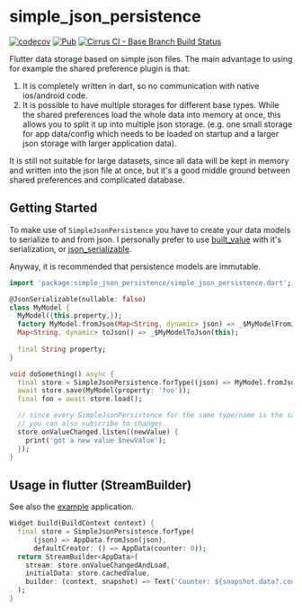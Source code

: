 # simple_json_persistence

[![codecov](https://codecov.io/gh/hpoul/simple_json_persistence/branch/master/graph/badge.svg)](https://codecov.io/gh/hpoul/simple_json_persistence)
[![Pub](https://img.shields.io/pub/v/simple_json_persistence.svg?style=flat-square)](https://pub.dartlang.org/packages/simple_json_persistence)
[![Cirrus CI - Base Branch Build Status](https://img.shields.io/cirrus/github/hpoul/simple_json_persistence)](https://cirrus-ci.com/github/hpoul/simple_json_persistence)

Flutter data storage based on simple json files. The main advantage to using
for example the shared preference plugin is that:

1. It is completely written in dart, so no communication with native ios/android code.
2. It is possible to have multiple storages for different base types.
   While the shared preferences load the whole data into memory at once,
   this allows you to split it up into multiple json storage.
   (e.g. one small storage for app data/config which needs to be loaded on startup
   and a larger json storage with larger application data).

It is still not suitable for large datasets, since all data will be kept
in memory and written into the json file at once, but it's a good 
middle ground between shared preferences and complicated database.

## Getting Started

To make use of `SimpleJsonPersistence` you have to create your
data models to serialize to and from json. I personally prefer to use
[built_value](https://github.com/google/built_value.dart) with it's
serialization, or [json_serializable](https://github.com/dart-lang/json_serializable).

Anyway, it is recommended that persistence models are immutable.

```dart
import 'package:simple_json_persistence/simple_json_persistence.dart';

@JsonSerializable(nullable: false)
class MyModel {
  MyModel({this.property,});
  factory MyModel.fromJson(Map<String, dynamic> json) => _$MyModelFromJson(json);
  Map<String, dynamic> toJson() => _$MyModelToJson(this);
  
  final String property;
}

void doSomething() async {
  final store = SimpleJsonPersistence.forType((json) => MyModel.fromJson(json));
  await store.save(MyModel(property: 'foo'));
  final foo = await store.load();

  // since every SimpleJsonPersistence for the same type/name is the same instance
  // you can also subscribe to changes.
  store.onValueChanged.listen((newValue) {
    print('got a new value $newValue');
  });
}

```

## Usage in flutter (StreamBuilder)

See also the [example](https://github.com/hpoul/simple_json_persistence/tree/master/example) application.
```dart
Widget build(BuildContext context) {
  final store = SimpleJsonPersistence.forType(
      (json) => AppData.fromJson(json),
      defaultCreator: () => AppData(counter: 0));
  return StreamBuilder<AppData>(
    stream: store.onValueChangedAndLoad,
    initialData: store.cachedValue,
    builder: (context, snapshot) => Text('Counter: ${snapshot.data?.counter ?? 'Loading'}'),
  );
}
```